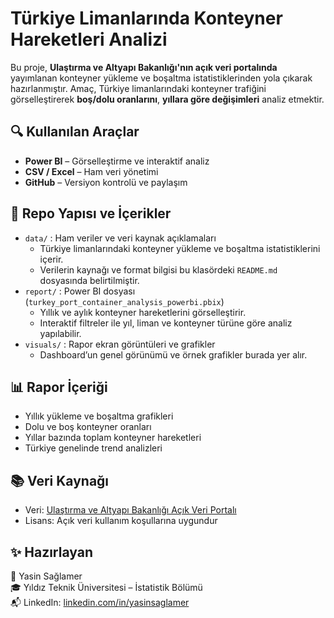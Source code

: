 # Türkiye Limanlarında Konteyner Hareketleri Analizi

Bu proje, **Ulaştırma ve Altyapı Bakanlığı'nın açık veri portalında** yayımlanan konteyner yükleme ve boşaltma istatistiklerinden yola çıkarak hazırlanmıştır. Amaç, Türkiye limanlarındaki konteyner trafiğini görselleştirerek **boş/dolu oranlarını**, **yıllara göre değişimleri** analiz etmektir.

## 🔍 Kullanılan Araçlar
- **Power BI** – Görselleştirme ve interaktif analiz
- **CSV / Excel** – Ham veri yönetimi
- **GitHub** – Versiyon kontrolü ve paylaşım

## 📁 Repo Yapısı ve İçerikler
- `data/` : Ham veriler ve veri kaynak açıklamaları  
  - Türkiye limanlarındaki konteyner yükleme ve boşaltma istatistiklerini içerir.  
  - Verilerin kaynağı ve format bilgisi bu klasördeki `README.md` dosyasında belirtilmiştir.
- `report/` : Power BI dosyası (`turkey_port_container_analysis_powerbi.pbix`)  
  - Yıllık ve aylık konteyner hareketlerini görselleştirir.  
  - Interaktif filtreler ile yıl, liman ve konteyner türüne göre analiz yapılabilir.
- `visuals/` : Rapor ekran görüntüleri ve grafikler  
  - Dashboard’un genel görünümü ve örnek grafikler burada yer alır.  

## 📊 Rapor İçeriği
- Yıllık yükleme ve boşaltma grafikleri  
- Dolu ve boş konteyner oranları  
- Yıllar bazında toplam konteyner hareketleri  
- Türkiye genelinde trend analizleri  

## 📚 Veri Kaynağı
- Veri: [Ulaştırma ve Altyapı Bakanlığı Açık Veri Portalı](https://www.uab.gov.tr/istatistikler)  
- Lisans: Açık veri kullanım koşullarına uygundur

## ✨ Hazırlayan
📍 Yasin Sağlamer  
🎓 Yıldız Teknik Üniversitesi – İstatistik Bölümü  
📬 LinkedIn: [linkedin.com/in/yasinsaglamer](https://linkedin.com/in/yasinsaglamer)
